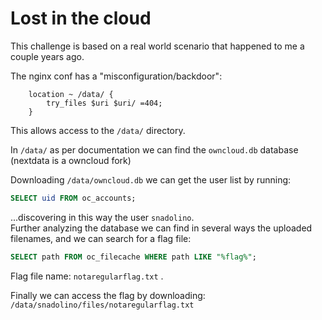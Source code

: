 # Lost in the cloud
This challenge is based on a real world scenario that happened to me a couple years ago.

The nginx conf has a "misconfiguration/backdoor":
```nginx
    location ~ /data/ {
        try_files $uri $uri/ =404;
    }
```
This allows access to the `/data/` directory.

In `/data/` as per documentation we can find the `owncloud.db` database (nextdata is a owncloud fork)

Downloading `/data/owncloud.db` we can get the user list by running:
```sql
SELECT uid FROM oc_accounts;
```
...discovering in this way the user `snadolino`.\
Further analyzing the database we can find in several ways the uploaded filenames, and we can search for a flag file:
```sql
SELECT path FROM oc_filecache WHERE path LIKE "%flag%";
```
Flag file name: `notaregularflag.txt` .

Finally we can access the flag by downloading: `/data/snadolino/files/notaregularflag.txt`